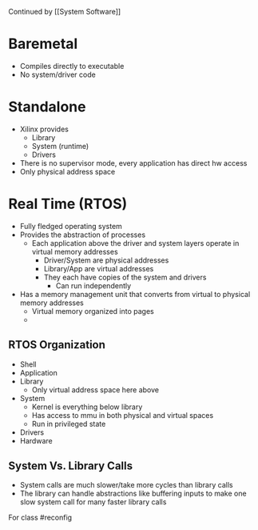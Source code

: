 Continued by [[System Software]]
# Baremetal
- Compiles directly to executable
- No system/driver code
# Standalone
- Xilinx provides
	- Library
	- System (runtime)
	- Drivers
- There is no supervisor mode, every application has direct hw access
- Only physical address space
# Real Time (RTOS)
- Fully fledged operating system
- Provides the abstraction of processes
	- Each application above the driver and system layers operate in virtual memory addresses
		- Driver/System are physical addresses
		- Library/App are virtual addresses
		- They each have copies of the system and drivers
			- Can run independently
- Has a memory management unit that converts from virtual to physical memory addresses
	- Virtual memory organized into pages
	- 
## RTOS Organization
- Shell
- Application
- Library
	- Only virtual address space here above
- System
	- Kernel is everything below library
	- Has access to mmu in both physical and virtual spaces
	- Run in privileged state
- Drivers
- Hardware
## System Vs. Library Calls
- System calls are much slower/take more cycles than library calls
- The library can handle abstractions like buffering inputs to make one slow system call for many faster library calls

For class #reconfig